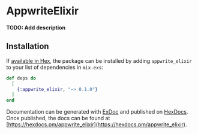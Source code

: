 # AppwriteElixir

**TODO: Add description**

## Installation

If [available in Hex](https://hex.pm/docs/publish), the package can be installed
by adding `appwrite_elixir` to your list of dependencies in `mix.exs`:

```elixir
def deps do
  [
    {:appwrite_elixir, "~> 0.1.0"}
  ]
end
```

Documentation can be generated with [ExDoc](https://github.com/elixir-lang/ex_doc)
and published on [HexDocs](https://hexdocs.pm). Once published, the docs can
be found at [https://hexdocs.pm/appwrite_elixir](https://hexdocs.pm/appwrite_elixir).

